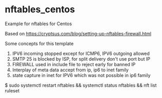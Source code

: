 # nftables_centos
Example for nftables for Centos

Based on https://cryptsus.com/blog/setting-up-nftables-firewall.html

Some concepts for this template
1) IPV6 incoming stopped except for ICMP6, IPV6 outgoing allowed
2) SMTP 25 is blocked by ISP, for split delivery don't use port but IP
3) FIREWALL used in include file to reject early for banned IP
4) Interplay of meta data accept from ip, ip6 to inet family
5) state capture in inet for IPV6 which was not possible in ip6 family

$ sudo systemctl restart nftables && systemctl status nftables && nft list ruleset
